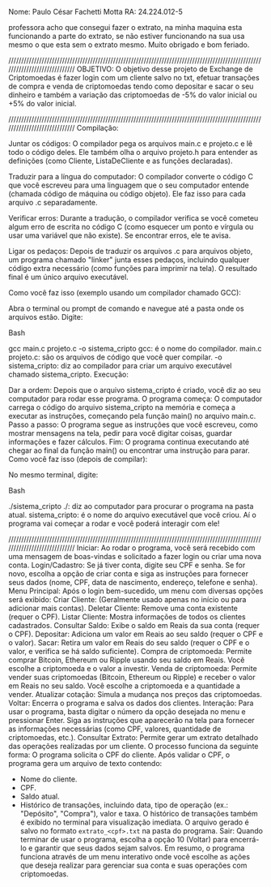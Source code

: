 Nome: Paulo César Fachetti Motta
RA: 24.224.012-5

professora acho que consegui fazer o extrato, na minha maquina esta funcionando a parte do extrato, se não estiver funcionando na sua usa mesmo o que esta sem o extrato mesmo. Muito obrigado e bom feriado.

/////////////////////////////////////////////////////////////////////////////////////////////////////////////////////////////
OBJETIVO:
O objetivo desse projeto de Exchange de Criptomoedas é fazer login com um cliente salvo no txt, efetuar transações de compra e venda de criptomoedas tendo como depositar e sacar o seu dinheiro e também a variação das criptomoedas de -5% do valor inicial ou +5% do valor inicial.

/////////////////////////////////////////////////////////////////////////////////////////////////////////////////////////////
Compilação:

Juntar os códigos: O compilador pega os arquivos main.c e projeto.c e lê todo o código deles. Ele também olha o arquivo projeto.h para entender as definições (como Cliente, ListaDeCliente e as funções declaradas).

Traduzir para a língua do computador: O compilador converte o código C que você escreveu para uma linguagem que o seu computador entende (chamada código de máquina ou código objeto). Ele faz isso para cada arquivo .c separadamente.

Verificar erros: Durante a tradução, o compilador verifica se você cometeu algum erro de escrita no código C (como esquecer um ponto e vírgula ou usar uma variável que não existe). Se encontrar erros, ele te avisa.

Ligar os pedaços: Depois de traduzir os arquivos .c para arquivos objeto, um programa chamado "linker" junta esses pedaços, incluindo qualquer código extra necessário (como funções para imprimir na tela). O resultado final é um único arquivo executável.

Como você faz isso (exemplo usando um compilador chamado GCC):

Abra o terminal ou prompt de comando e navegue até a pasta onde os arquivos estão. Digite:

Bash

gcc main.c projeto.c -o sistema_cripto
gcc: é o nome do compilador.
main.c projeto.c: são os arquivos de código que você quer compilar.
-o sistema_cripto: diz ao compilador para criar um arquivo executável chamado sistema_cripto.
Execução:

Dar a ordem: Depois que o arquivo sistema_cripto é criado, você diz ao seu computador para rodar esse programa.
O programa começa: O computador carrega o código do arquivo sistema_cripto na memória e começa a executar as instruções, começando pela função main() no arquivo main.c.
Passo a passo: O programa segue as instruções que você escreveu, como mostrar mensagens na tela, pedir para você digitar coisas, guardar informações e fazer cálculos.
Fim: O programa continua executando até chegar ao final da função main() ou encontrar uma instrução para parar.
Como você faz isso (depois de compilar):

No mesmo terminal, digite:

Bash

./sistema_cripto
./: diz ao computador para procurar o programa na pasta atual.
sistema_cripto: é o nome do arquivo executável que você criou.
Aí o programa vai começar a rodar e você poderá interagir com ele!

/////////////////////////////////////////////////////////////////////////////////////////////////////////////////////////////
Iniciar: Ao rodar o programa, você será recebido com uma mensagem de boas-vindas e solicitado a fazer login ou criar uma nova conta.
Login/Cadastro:
Se já tiver conta, digite seu CPF e senha.
Se for novo, escolha a opção de criar conta e siga as instruções para fornecer seus dados (nome, CPF, data de nascimento, endereço, telefone e senha).
Menu Principal: Após o login bem-sucedido, um menu com diversas opções será exibido:
Criar Cliente: (Geralmente usado apenas no início ou para adicionar mais contas).
Deletar Cliente: Remove uma conta existente (requer o CPF).
Listar Cliente: Mostra informações de todos os clientes cadastrados.
Consultar Saldo: Exibe o saldo em Reais da sua conta (requer o CPF).
Depositar: Adiciona um valor em Reais ao seu saldo (requer o CPF e o valor).
Sacar: Retira um valor em Reais do seu saldo (requer o CPF e o valor, e verifica se há saldo suficiente).
Compra de criptomoeda: Permite comprar Bitcoin, Ethereum ou Ripple usando seu saldo em Reais. Você escolhe a criptomoeda e o valor a investir.
Venda de criptomoeda: Permite vender suas criptomoedas (Bitcoin, Ethereum ou Ripple) e receber o valor em Reais no seu saldo. Você escolhe a criptomoeda e a quantidade a vender.
Atualizar cotação: Simula a mudança nos preços das criptomoedas.
Voltar: Encerra o programa e salva os dados dos clientes.
Interação: Para usar o programa, basta digitar o número da opção desejada no menu e pressionar Enter. Siga as instruções que aparecerão na tela para fornecer as informações necessárias (como CPF, valores, quantidade de criptomoedas, etc.).
Consultar Extrato:
Permite gerar um extrato detalhado das operações realizadas por um cliente. O processo funciona da seguinte forma:
O programa solicita o CPF do cliente.
Após validar o CPF, o programa gera um arquivo de texto contendo:
   - Nome do cliente.
   - CPF.
   - Saldo atual.
   - Histórico de transações, incluindo data, tipo de operação (ex.: "Depósito", "Compra"), valor e taxa.
O histórico de transações também é exibido no terminal para visualização imediata.
O arquivo gerado é salvo no formato `extrato_<cpf>.txt` na pasta do programa.
Sair: Quando terminar de usar o programa, escolha a opção 10 (Voltar) para encerrá-lo e garantir que seus dados sejam salvos.
Em resumo, o programa funciona através de um menu interativo onde você escolhe as ações que deseja realizar para gerenciar sua conta e suas operações com criptomoedas.